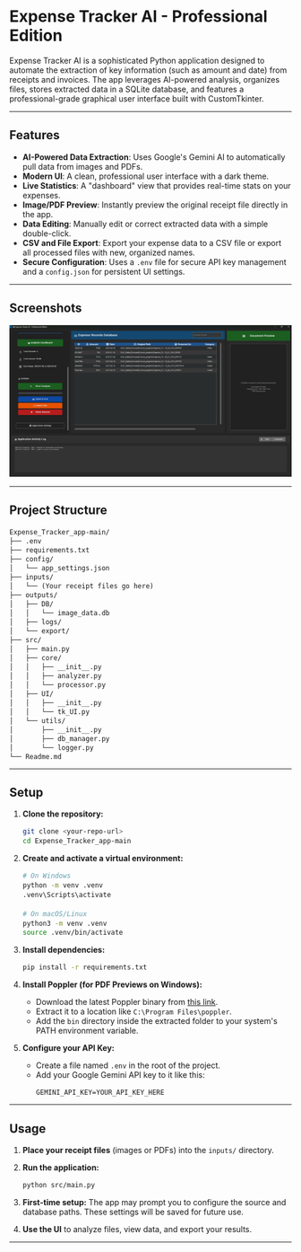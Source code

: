 # Expense Tracker AI - Professional Edition

Expense Tracker AI is a sophisticated Python application designed to automate the extraction of key information (such as amount and date) from receipts and invoices. The app leverages AI-powered analysis, organizes files, stores extracted data in a SQLite database, and features a professional-grade graphical user interface built with CustomTkinter.

---

## Features

- **AI-Powered Data Extraction**: Uses Google's Gemini AI to automatically pull data from images and PDFs.
- **Modern UI**: A clean, professional user interface with a dark theme.
- **Live Statistics**: A "dashboard" view that provides real-time stats on your expenses.
- **Image/PDF Preview**: Instantly preview the original receipt file directly in the app.
- **Data Editing**: Manually edit or correct extracted data with a simple double-click.
- **CSV and File Export**: Export your expense data to a CSV file or export all processed files with new, organized names.
- **Secure Configuration**: Uses a `.env` file for secure API key management and a `config.json` for persistent UI settings.

---

## Screenshots

![UI Screenshot](assets/new_ui_screenshot.png)

---

## Project Structure

```
Expense_Tracker_app-main/
├── .env
├── requirements.txt
├── config/
│   └── app_settings.json
├── inputs/
│   └── (Your receipt files go here)
├── outputs/
│   ├── DB/
│   │   └── image_data.db
│   ├── logs/
│   └── export/
├── src/
│   ├── main.py
│   ├── core/
│   │   ├── __init__.py
│   │   ├── analyzer.py
│   │   └── processor.py
│   ├── UI/
│   │   ├── __init__.py
│   │   └── tk_UI.py
│   └── utils/
│       ├── __init__.py
│       ├── db_manager.py
│       └── logger.py
└── Readme.md
```

---

## Setup

1.  **Clone the repository:**
    ```sh
    git clone <your-repo-url>
    cd Expense_Tracker_app-main
    ```

2.  **Create and activate a virtual environment:**
    ```sh
    # On Windows
    python -m venv .venv
    .venv\Scripts\activate

    # On macOS/Linux
    python3 -m venv .venv
    source .venv/bin/activate
    ```

3.  **Install dependencies:**
    ```sh
    pip install -r requirements.txt
    ```
    
4.  **Install Poppler (for PDF Previews on Windows):**
    - Download the latest Poppler binary from [this link](https://github.com/oschwartz10612/poppler-windows/releases/).
    - Extract it to a location like `C:\Program Files\poppler`.
    - Add the `bin` directory inside the extracted folder to your system's PATH environment variable.

5.  **Configure your API Key:**
    - Create a file named `.env` in the root of the project.
    - Add your Google Gemini API key to it like this:
      ```
      GEMINI_API_KEY=YOUR_API_KEY_HERE
      ```

---

## Usage

1.  **Place your receipt files** (images or PDFs) into the `inputs/` directory.

2.  **Run the application:**
    ```sh
    python src/main.py
    ```
    
3.  **First-time setup:** The app may prompt you to configure the source and database paths. These settings will be saved for future use.

4.  **Use the UI** to analyze files, view data, and export your results.

---
